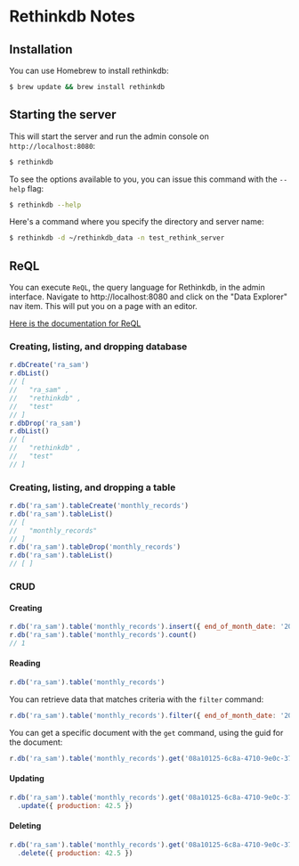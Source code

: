 # Rethinkdb Notes

## Installation

You can use Homebrew to install rethinkdb:

```bash
$ brew update && brew install rethinkdb
```

## Starting the server

This will start the server and run the admin console on `http://localhost:8080`:

```bash
$ rethinkdb
```

To see the options available to you, you can issue this command with the `--help` flag:

```bash
$ rethinkdb --help
```

Here's a command where you specify the directory and server name:

```bash
$ rethinkdb -d ~/rethinkdb_data -n test_rethink_server
```

## ReQL 

You can execute `ReQL`, the query language for Rethinkdb, in the admin interface.  Navigate to http://localhost:8080 and click on the "Data Explorer" nav item.  This will put you on a page with an editor.

[Here is the documentation for ReQL](https://www.rethinkdb.com/api/javascript/)

### Creating, listing, and dropping database

```javascript
r.dbCreate('ra_sam')
r.dbList()
// [
//   "ra_sam" ,
//   "rethinkdb" ,
//   "test"
// ]
r.dbDrop('ra_sam')
r.dbList()
// [
//   "rethinkdb" ,
//   "test"
// ]
```

### Creating, listing, and dropping a table

```javascript
r.db('ra_sam').tableCreate('monthly_records')
r.db('ra_sam').tableList()
// [
//   "monthly_records"
// ]
r.db('ra_sam').tableDrop('monthly_records')
r.db('ra_sam').tableList()
// [ ]
```

### CRUD

#### Creating 

```javascript
r.db('ra_sam').table('monthly_records').insert({ end_of_month_date: '2012-01-31', production: 229.8036 })
r.db('ra_sam').table('monthly_records').count()
// 1
```

#### Reading

```javascript
r.db('ra_sam').table('monthly_records')
```

You can retrieve data that matches criteria with the `filter` command:

```javascript
r.db('ra_sam').table('monthly_records').filter({ end_of_month_date: '2012-01-31' })
```

You can get a specific document with the `get` command, using the guid for the document:

```javascript
r.db('ra_sam').table('monthly_records').get('08a10125-6c8a-4710-9e0c-37dacd804034')
```

#### Updating

```javascript
r.db('ra_sam').table('monthly_records').get('08a10125-6c8a-4710-9e0c-37dacd804034')
  .update({ production: 42.5 })
```

#### Deleting

```javascript
r.db('ra_sam').table('monthly_records').get('08a10125-6c8a-4710-9e0c-37dacd804034')
  .delete({ production: 42.5 })
```
